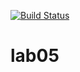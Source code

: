 [![Build Status](https://travis-ci.org/LabsVer/lab05.svg?branch=master)](https://travis-ci.org/LabsVer/lab05)
# lab05

